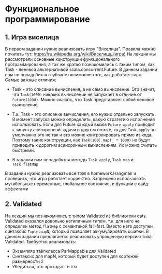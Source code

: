 #  Функциональное программирование

## 1. Игра виселица

В первом задании нужно реализовать игру "Виселица". 
Правила можно почитать тут: https://ru.wikipedia.org/wiki/Виселица_(игра)
На лекции мы рассмотрели основные конструкции функционального программирования, а так же кратко познакомились с 
таким типом, как Task - ленивой альтернативой scala.concurrent.Future.
В данном задании нам не понадобится глубокое понимание того, как работает таск.
Самые важные отличия:
* Task - это описание вычисления, а не само вычисление. Это значит, что `Task(1000)` никаких вычислений не запускает 
  в отличие от `Future(1000)`. Можно сказать, что Task представляет собой ленивое вычисление.
  
* Т.к. Task - это описание вычисления, его нужно отдельно запускать. В момент запуска можно определить, какую стратегию 
  исполнения использовать. Если для Future каждый вызов `Future.apply` приводит к запуску асинхронной задачи в другом потоке, 
  то для `Task.apply` по умолчанию это не так и это можно контролировать прямо из кода. Поэтому такие конструкции, как
  `Task(100).map(_ * 1000)` не будут приводить к дорогим асинхронным вычислениям. Их можно считать быстрыми.
  

* В задании вам понадобятся методы `Task.apply`, `Task.map` и `Task.flatMap`

В задании нужно реализовать все `TODO` в homework.Hangman и проверить, что игра работает корректно.
Запрещено использовать мутабельные переменные, глобальное состояние, и функции с сайд-эффектами


## 2. Validated
На лекции мы познакомились с типом Validated из библиотеки cats. Validated оказался довольно нетипичным типом, т.к.
для него не определен метод `flatMap` с семантикой fail-fast. Вместо него доступен синтаксис `Tuple.mapN`, 
который позволяет аккумулировать ошибки. 
В данном задании предлагается реализовать упрощенную версию типа Validated.
Требуется реализовать:
* Экземпляр тайпкласса ParMappable для Validated
* Синтаксис для mapN, который будет доступен для кортежей размерности 2
* Убедиться, что проходят тесты